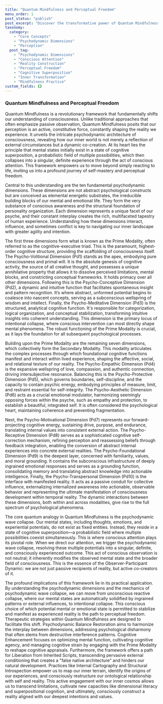```yaml
---
title: "Quantum Mindfulness and Perceptual Freedom"
menu_order: 1
post_status: "publish"
post_excerpt: "Discover the transformative power of Quantum Mindfulness, a revolutionary framework that unveils the intricate psychodynamic architecture of consciousness. Learn how conscious attention actively shapes your reality by understanding the interplay of ten fundamental dimensions. This approach empowers you to move beyond passive observation, fostering perceptual freedom and intentional co-creation of your lived experience."
taxonomy:
  category:
    - "Core Concepts"
    - "Psychodynamic Dimensions"
    - "Perception"
  post_tag:
    - "Psychodynamic Dimensions"
    - "Conscious Attention"
    - "Reality Construction"
    - "Perceptual Freedom"
    - "Cognitive Superposition"
    - "Inner Transformation"
    - "Mindfulness Practice"
custom_fields: {}
---
```


### Quantum Mindfulness and Perceptual Freedom

Quantum Mindfulness is a revolutionary framework that fundamentally shifts our understanding of consciousness. Unlike traditional approaches that often emphasize passive observation, Quantum Mindfulness posits that our perception is an active, constitutive force, constantly shaping the reality we experience. It unveils the intricate psychodynamic architecture of consciousness, revealing how our inner world is not merely a reflection of external circumstances but a dynamic co-creation. At its heart lies the principle that mental states initially exist in a state of cognitive superposition, a probabilistic field of multiple possibilities, which then collapses into a singular, definite experience through the act of conscious attention. This framework empowers us to move beyond simply reacting to life, inviting us into a profound journey of self-mastery and perceptual freedom.

Central to this understanding are the ten fundamental psychodynamic dimensions. These dimensions are not abstract psychological constructs but are conceived as elemental energetic substrates, the irreducible building blocks of our mental and emotional life. They form the very substance of conscious awareness and the structural foundation of personality organization. Each dimension represents a unique facet of our psyche, and their constant interplay creates the rich, multifaceted tapestry of human experience. Understanding how these dimensions interact, influence, and sometimes conflict is key to navigating our inner landscape with greater agility and intention.

The first three dimensions form what is known as the Prime Modality, often referred to as the cognitive-executive triad. This is the paramount, highest-order cognitive structure, providing the scaffolding of consciousness itself. The Psycho-Volitional Dimension (Pd1) stands as the apex, embodying pure consciousness and primal will. It is the absolute genesis of cognitive activity, the source of all creative thought, and possesses a unique annihilative property that allows it to dissolve perceived limitations, mental blocks, and constricting conceptual frameworks. It holds primacy over all other dimensions. Following this is the Psycho-Conceptive Dimension (Pd2), a dynamic and intuitive function that facilitates spontaneous insight and pattern recognition. It’s where abstract, unformed potential begins to coalesce into nascent concepts, serving as a subconscious wellspring of wisdom and intellect. Finally, the Psycho-Meditative Dimension (Pd3) is the structured, analytical cognitive function. It's responsible for categorization, logical organization, and conceptual stabilization, transforming intuitive insights into coherent understanding. This dimension is the primary locus of intentional collapse, where conscious intervention can most directly shape mental phenomena. The robust functioning of the Prime Modality is crucial, as it lays the foundation for all subsequent psychological processes.

Building upon the Prime Modality are the remaining seven dimensions, which collectively form the Secondary Modality. This modality articulates the complex processes through which foundational cognitive functions manifest and interact within lived experience, shaping the affective, social, and relational texture of our reality. The Psycho-Empathic Dimension (Pd4) is the expansive wellspring of love, compassion, and authentic connection, driving intersubjective resonance. Balancing this is the Psycho-Protective Dimension (Pd5), which governs boundaries, self-discipline, and the capacity to contain psychic energy, embodying principles of measure, limit, and restraint essential for self-integrity. The Psycho-Aesthetic Dimension (Pd6) acts as a crucial emotional modulator, harmonizing seemingly opposing forces within the psyche, such as empathy and protection, to establish a beautiful, integrated self. It is often considered the psychological heart, maintaining coherence and preventing fragmentation.

Next, the Psycho-Motivational Dimension (Pd7) represents our forward-projecting cognitive energy, sustaining drive, purpose, and endurance, translating internal values into consistent external action. The Psycho-Receptive Dimension (Pd8) serves as a sophisticated cognitive self-correction mechanism, refining perception and reassessing beliefs through feedback integration, enabling the conversion of abstract internal experiences into concrete external realities. The Psycho-Foundational Dimension (Pd9) is the deepest layer, concerned with familiarity, values, and moral grounding. It contains the subconscious infrastructure of deeply ingrained emotional responses and serves as a grounding function, consolidating memory and translating abstract knowledge into actionable intelligence. Finally, the Psycho-Transpersonal Dimension (Pd10) is the interface with manifested reality. It acts as a passive conduit for collective influence, externalizing internalized awareness into actionable, observable behavior and representing the ultimate manifestation of consciousness development within temporal reality. The dynamic interactions between these dimensions, both within and across modalities, give rise to the full spectrum of psychological phenomena.

The core quantum analogy in Quantum Mindfulness is the psychodynamic wave collapse. Our mental states, including thoughts, emotions, and experiential potentials, do not exist as fixed entities. Instead, they reside in a state of cognitive superposition—a probabilistic field where multiple possibilities coexist simultaneously. This is where conscious attention plays its pivotal role. When we direct our attention, we trigger the psychodynamic wave collapse, resolving these multiple potentials into a singular, definite, and consciously experienced outcome. This act of conscious observation is not neutral; it inherently modifies the observed mental state and the broader field of consciousness. This is the essence of the Observer-Participant Dynamic: we are not just passive recipients of reality, but active co-creators of it.

The profound implications of this framework lie in its practical application. By understanding the psychodynamic dimensions and the mechanics of psychodynamic wave collapse, we can move from unconscious reactive collapse, where our mental states are automatically solidified by ingrained patterns or external influences, to intentional collapse. This conscious choice of which potential mental or emotional state is permitted to stabilize and manifest as experienced reality is the path to perceptual freedom. Therapeutic strategies within Quantum Mindfulness are designed to facilitate this shift. Psychodynamic Balance Restoration aims to harmonize the interplay between dimensions, addressing psychological disharmony that often stems from destructive interference patterns. Cognitive Enhancement focuses on optimizing mental function, cultivating cognitive agency, and managing cognitive strain by engaging with the Prime Modality to reshape cognitive appraisals. Furthermore, the framework offers a path for Liberation from Inherited Scripts, transcending pervasive external conditioning that creates a "false native architecture" and hinders our natural development. Practices like Internal Cartography and Structural Introspection empower us to map our inner terrain, identify the origins of our experiences, and consciously restructure our ontological relationship with self and reality. This active engagement with our inner cosmos allows us to transcend limitations, cultivate new capacities like dimensional literacy and superpositional cognition, and ultimately, consciously construct a reality aligned with our deepest intentions and values.